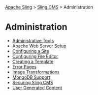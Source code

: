 <!-- Licensed to the Apache Software Foundation (ASF) under one or more contributor 
	license agreements. See the NOTICE file distributed with this work for additional 
	information regarding copyright ownership. The ASF licenses this file to 
	you under the Apache License, Version 2.0 (the "License"); you may not use 
	this file except in compliance with the License. You may obtain a copy of 
	the License at http://www.apache.org/licenses/LICENSE-2.0 Unless required 
	by applicable law or agreed to in writing, software distributed under the 
	License is distributed on an "AS IS" BASIS, WITHOUT WARRANTIES OR CONDITIONS 
	OF ANY KIND, either express or implied. See the License for the specific 
	language governing permissions and limitations under the License. -->
[Apache Sling](https://sling.apache.org) > [Sling CMS](https://github.com/apache/sling-org-apache-sling-app-cms) > Administration

# Administration

 - [Administrative Tools](admin-tools.md)
 - [Apache Web Server Setup](cms-apache-web.md)
 - [Configuring a Site](configure-site.md)
 - [Configuring File Editor](configure-file-editor.md)
 - [Creating a Template](templates.md)
 - [Error Pages](error-pages.md)
 - [Image Transformations](image-transformations.md)
 - [MongoDB Support](mongodb.md)
 - [Securing Sling CMS](securing.md)
 - [User Generated Content](user-generated-content.md)
